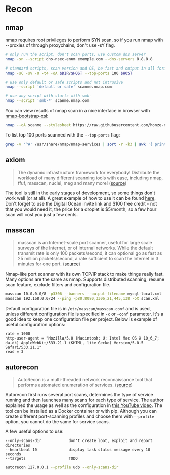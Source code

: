 # Recon

## nmap

nmap requires root privileges to perform SYN scan, so if you run
nmap with --proxies of through proxychains, don't use -sY flag.

```bash
# only run the script, don't scan ports, use custom dns server
nmap -sn --script dns-nsec-enum example.com --dns-servers 8.8.8.8

# standard scripts, scan version and OS, be fast and output in all formats
nmap -sC -sV -O -t4 -oA $DIR/$HOST --top-ports 100 $HOST

# use only default or safe scripts and not intrusive
nmap --script 'default or safe' scanme.nmap.com

# use any script with starts with smb-
nmap --script 'smb-*' scanme.nmap.com
```

You can view results of nmap scan in a nice interface in browser with
[nmap-bootstrap-xsl][1]:

```bash
nmap --oA scanme --stylesheet https://raw.githubusercontent.com/honze-net/nmap-bootstrap-xsl/master/nmap-bootstrap.xsl scanme.nmap.org scanme2.nmap.org
```

To list top 100 ports scanned with the `--top-ports` flag:

```bash
grep -v '^#' /usr/share/nmap/nmap-services | sort -r -k3 | awk '{ print $2 }' | cut -d/ -f1 | head -n 100 > nmap-100-most-common-ports.txt
```

## axiom

> The dynamic infrastructure framework for everybody! Distribute the
> workload of many different scanning tools with ease, including nmap,
> ffuf, masscan, nuclei, meg and many more! ([source][2])

The tool is still in the early stages of development, so some things don't
work well (or at all). A great example of how to use it can be found [here][4].
Don't forget to use the Digital Ocean invite link and $100 free credit - 
not that you would need it, the price for a droplet is $5/month, so a few hour
scan will cost you just a few cents.

## masscan

> masscan  is  an  Internet-scale  port  scanner,  useful for large 
> scale surveys of the Internet, or of internal networks. While the 
> default transmit rate is only 100 packets/second, it can optional 
> go as fast as 25 million packets/second, a rate sufficient to scan
> the Internet in 3 minutes for one port. ([source][3])

Nmap-like port scanner with its own TCP/IP stack to make things really fast.
Many options are the same as nmap. Supports distributed scanning, resume scan
feature, exclude filters and configuration file.

```bash
masscan 10.0.0.0/8 -p3306 --banners --output-filename mysql-local.xml
masscan 192.168.0.0/24 --ping -p80,8080,3306,21,445,138 -oX scan.xml
```

Default configuration file is in `/etc/masscan/masscan.conf` and is used,
unless different configuration file is specified in `-c` or `-conf`
parameter. It's a good idea to keep one configuration file per project.
Below is example of useful configuration options:

```
rate = 1000
http-user-agent = "Mozilla/5.0 (Macintosh; U; Intel Mac OS X 10_6_7; da-dk) AppleWebKit/533.21.1 (KHTML, like Gecko) Version/5.0.5 Safari/533.21.1"
read = 3
```

## autorecon

> AutoRecon is a multi-threaded network reconnaissance tool that
> performs automated enumeration of services. ([source][5])

Autorecon first runs several port scans, determines the type of service 
running and then launches many scans for each type of service. The author
explained the usage as well as the configuration in [this YouTube video][6].
The tool can be installed as a Docker container or with pip. Although you
can create different port-scanning profiles and choose them with `--profile`
option, you cannot do the same for service scans.

A few useful options to use:

```
--only-scans-dir            don't create loot, exploit and report directories
--heartbeat 10              display task status message every 10 seconds
--targets                   TODO 
```

```bash
autorecon 127.0.0.1 --profile udp --only-scans-dir 
```


<!-- ------------ links ------------ -->

[1]: https://github.com/honze-net/nmap-bootstrap-xsl
[2]: https://github.com/pry0cc/axiom
[3]: https://github.com/robertdavidgraham/masscan
[4]: https://0x00sec.org/t/advanced-axiom-usage-axiom-scan/24600
[5]: https://github.com/Tib3rius/AutoRecon
[6]: https://youtu.be/m5Onw7XedHc
